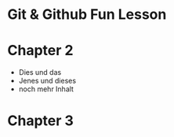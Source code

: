 # Git & Github Fun Lesson
# Chapter 2

- Dies und das
- Jenes und dieses
- noch mehr Inhalt

# Chapter 3